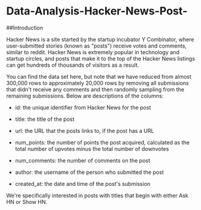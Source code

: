 # Data-Analysis-Hacker-News-Post-

##Introduction

Hacker News is a site started by the startup incubator Y Combinator, where user-submitted stories (known as "posts") receive votes and comments, similar to reddit. Hacker News is extremely popular in technology and startup circles, and posts that make it to the top of the Hacker News listings can get hundreds of thousands of visitors as a result.

You can find the data set here, but note that we have reduced from almost 300,000 rows to approximately 20,000 rows by removing all submissions that didn't receive any comments and then randomly sampling from the remaining submissions. Below are descriptions of the columns:

- id: the unique identifier from Hacker News for the post

- title: the title of the post

- url: the URL that the posts links to, if the post has a URL

- num_points: the number of points the post acquired, calculated as the total number of upvotes minus the total number of downvotes

- num_comments: the number of comments on the post

- author: the username of the person who submitted the post

- created_at: the date and time of the post's submission

We're specifically interested in posts with titles that begin with either Ask HN or Show HN.
